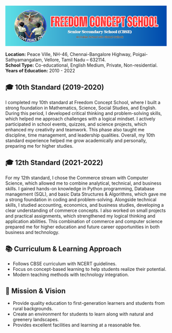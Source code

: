 
![School Logo](https://raw.githubusercontent.com/Mkjerry-jr/Mkjerry-jr/main/fcs.png)


**Location:** Peace Ville, NH-46, Chennai-Bangalore Highway, Poigai-Sathyamangalam, Vellore, Tamil Nadu – 632114.  
**School Type:** Co-educational, English Medium, Private, Non-residential. </br>
**Years of Education:** 2010 - 2022 
 


## 🎓 10th Standard (2019-2020)
I completed my 10th standard at Freedom Concept School, where I built a strong foundation in Mathematics, Science, Social Studies, and English. During this period, I developed critical thinking and problem-solving skills, which helped me approach challenges with a logical mindset. I actively participated in school events, quizzes, and science projects, which enhanced my creativity and teamwork. This phase also taught me discipline, time management, and leadership qualities. Overall, my 10th standard experience helped me grow academically and personally, preparing me for higher studies.

## 🎓 12th Standard (2021-2022)
For my 12th standard, I chose the Commerce stream with Computer Science, which allowed me to combine analytical, technical, and business skills. I gained hands-on knowledge in Python programming, Database management (SQL), and basic Data Structures & Algorithms, which gave me a strong foundation in coding and problem-solving. Alongside technical skills, I studied accounting, economics, and business studies, developing a clear understanding of commerce concepts. I also worked on small projects and practical assignments, which strengthened my logical thinking and application abilities. This combination of commerce and computer science prepared me for higher education and future career opportunities in both business and technology.

## 📚 Curriculum & Learning Approach
- Follows CBSE curriculum with NCERT guidelines.  
- Focus on concept-based learning to help students realize their potential.  
- Modern teaching methods with technology integration.

## 🌟 Mission & Vision
- Provide quality education to first-generation learners and students from rural backgrounds.  
- Create an environment for students to learn along with natural and greenery landscapes.
- Provides excellent facilities and learning at a reasonable fee. 
 
